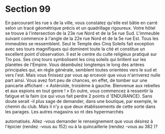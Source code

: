 # Section 99

En parcourant les rue s de la ville, vous constatez qu'elle est bâtie
en carré selon un tracé géométrique précis et un quadrillage
rigoureux. Votre hôtel se trouve à l'intersection de la 23e rue
Nord et de la 5e rue Sud. L'immeuble suivant commence à l'angle
de la 22e rue Nord et de la 5e rue Est. Tous les immeubles se
ressemblent. Seul le Temple des Cinq Soleils fait exception avec
ses tours magnifiques qui dominent toute la cité et constitue un
excellent point d'observation. Il est le centre du culte religieux
pratiqué sur Tro pos. Ses cinq tours symbolisent les cinq soleils
qui brillent sur les planètes de l'Empire. Vous déambulez
longtemps le long des artères principales qui, en règle générale,
semblent toutes orientées vers le sud et vers l'est. Mais vous
finissez par vous ap ercevoir que vous n'arriverez nulle part ainsi.
Vous avez fort peu de chances, en effet, de tomber sur une
pancarte affichant : « Astéroïde, troisième à gauche. Bienvenue
aux rebelles et aux espions en tout genre ! » En outre, vous
commencez à ressentir la  fatigue et la faim (ce qui vous fait
perdre 2 points d 'ENDURANCE).  Sans doute serait -il plus sage
de demander, dans une boutique, par exemple, le chemin du
club. Mais il n'y a que deux établissements de cette sorte dans les
parages. Les autres magasins so nt des hypermarchés

automatisés. Allez -vous demander le renseignement que vous
désirez à l'épicier (rendez -vous au 152) ou à la quincaillerie
(rendez -vous au 382 )?